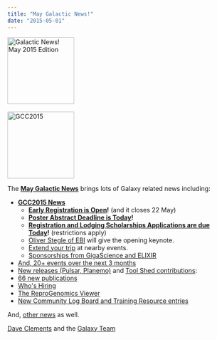 ```yaml
---
title: "May Galactic News!"
date: "2015-05-01"
---
```

<div class='right'>
<a href='/src/galaxy-updates/2015-05/index.md'><img src="/src/images/logos/GalaxyUpdate200.png" alt="Galactic News! May 2015 Edition" width=150 /></a><br /><br />
<a href='/src/galaxy-updates/2015-05/index.md#gcc2015-4-8-july-norwich-uk'><img src="/src/images/logos/GCC2015LogoWide600.png" alt="GCC2015" width="150" /></a><br />
</div>

The **[May Galactic News](/src/galaxy-updates/2015-05/index.md)** brings lots of Galaxy related news including:

* **[GCC2015 News](/src/galaxy-updates/2015-05/index.md#gcc2015-4-8-july-norwich-uk)**
  * **[Early Registration is Open](/src/galaxy-updates/2015-05/index.md#early-registration-is-open)!**  (and it closes 22 May)
  * **[Poster Abstract Deadline is Today](/src/galaxy-updates/2015-05/index.md#poster-abstract-deadline-is-today)!**
  * **[Registration and Lodging Scholarships Applications are due Today](/src/galaxy-updates/2015-05/index.md#registration-and-lodging-scholarships-applications-due-today)!** (restrictions apply)
  * [Oliver Stegle of EBI](/src/galaxy-updates/2015-05/index.md#keynote-speaker-oliver-stegle) will give the opening keynote. 
  * [Extend your trip](/src/galaxy-updates/2015-05/index.md#other-events-near-gcc2015) at nearby events.
  * [Sponsorships from GigaScience and ELIXIR](/src/galaxy-updates/2015-05/index.md#gcc2015-sponsorships)
* [And, 20+ events over the next 3 months](/src/galaxy-updates/2015-05/index.md#other-events)
* [New releases (Pulsar, Planemo)](/src/galaxy-updates/2015-05/index.md#releases) and [Tool Shed contributions](/src/galaxy-updates/2015-05/index.md#toolshed-contributions):
* [66 new publications](/src/galaxy-updates/2015-05/index.md#new-papers)
* [Who's Hiring](/src/galaxy-updates/2015-05/index.md#whos-hiring)
* [The ReproGenomics Viewer](/src/galaxy-updates/2015-05/index.md#new-public-galaxy-server-the-reprogenomics-viewer)
* [New Community Log Board and Training Resource entries](/src/galaxy-updates/2015-05/index.md#galaxy-community-hubs)

And, [other news](/src/galaxy-updates/2015-05/index.md#other-news) as well.

[Dave Clements](/src/people/dave-clements/index.md) and the [Galaxy Team](/src/galaxy-team/index.md)
